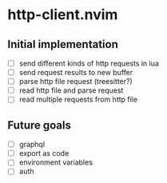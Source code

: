 # http-client.nvim

## Initial implementation
- [ ] send different kinds of http requests in lua
- [ ] send request results to new buffer
- [ ] parse http file request (treesitter?)
- [ ] read http file and parse request
- [ ] read multiple requests from http file

## Future goals
- [ ] graphql
- [ ] export as code
- [ ] environment variables
- [ ] auth

